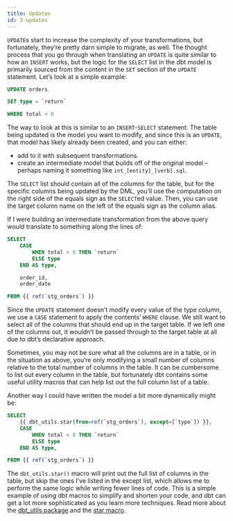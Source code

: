 ```yaml
---
title: Updates
id: 3-updates
---
```


`UPDATE`s start to increase the complexity of your transformations, but fortunately, they’re pretty darn simple to migrate, as well. The thought process that you go through when translating an `UPDATE` is quite similar to how an `INSERT` works, but the logic for the `SELECT` list in the dbt model is primarily sourced from the content in the `SET` section of the `UPDATE` statement. Let’s look at a simple example:

```sql
UPDATE orders

SET type = `return`

WHERE total < 0
```

The way to look at this is similar to an `INSERT`-`SELECT` statement. The table being updated is the model you want to modify, and since this is an `UPDATE`, that model has likely already been created, and you can either:

- add to it with subsequent transformations
- create an intermediate model that builds off of the original model – perhaps naming it something like `int_[entity]_[verb].sql`.

The `SELECT` list should contain all of the columns for the table, but for the specific columns being updated by the DML, you’ll use the computation on the right side of the equals sign as the `SELECT`ed value. Then, you can use the target column name on the left of the equals sign as the column alias.

If I were building an intermediate transformation from the above query would translate to something along the lines of:

```sql
SELECT
    CASE
        WHEN total < 0 THEN `return`
        ELSE type
    END AS type,

    order_id,
    order_date

FROM {{ ref(`stg_orders`) }}
```

Since the `UPDATE` statement doesn’t modify every value of the type column, we use a `CASE` statement to apply the contents’ `WHERE` clause. We still want to select all of the columns that should end up in the target table. If we left one of the columns out, it wouldn’t be passed through to the target table at all due to dbt’s declarative approach.

Sometimes, you may not be sure what all the columns are in a table, or in the situation as above, you’re only modifying a small number of columns relative to the total number of columns in the table. It can be cumbersome to list out every column in the table, but fortunately dbt contains some useful utility macros that can help list out the full column list of a table.

Another way I could have written the model a bit more dynamically might be:

```sql
SELECT
    {{ dbt_utils.star(from=ref(`stg_orders`), except=[`type`]) }},
    CASE
        WHEN total < 0 THEN `return`
        ELSE type
    END AS type,

FROM {{ ref(`stg_orders`) }}
```

The `dbt_utils.star()` macro will print out the full list of columns in the table, but skip the ones I’ve listed in the except list, which allows me to perform the same logic while writing fewer lines of code. This is a simple example of using dbt macros to simplify and shorten your code, and dbt can get a lot more sophisticated as you learn more techniques. Read more about the [dbt_utils package](https://hub.getdbt.com/dbt-labs/dbt_utils/latest/) and the [star macro](https://github.com/dbt-labs/dbt-utils/tree/0.8.6/#star-source).
